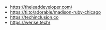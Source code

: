 - https://theleaddeveloper.com/
- https://ti.to/adorable/madison-ruby-chicago
- https://techinclusion.co
- https://werise.tech/

